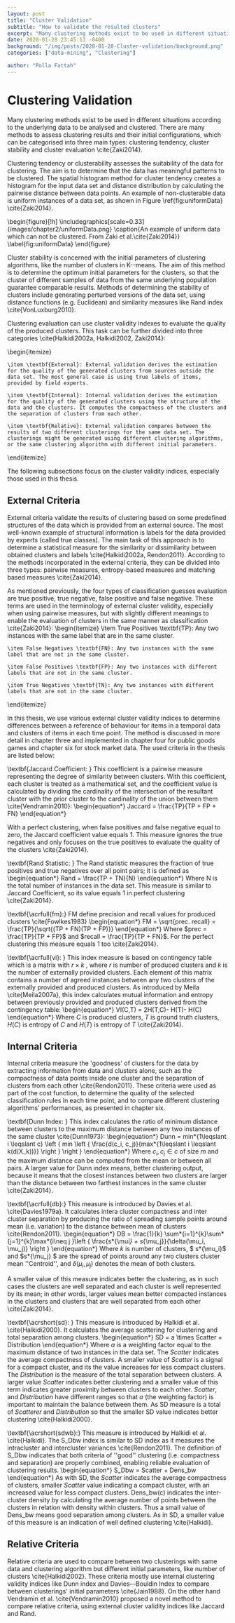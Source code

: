 ```yaml
---
layout: post
title: "Cluster Validation"
subtitle: "How to validate the resulted clusters"
excerpt: "Many clustering methods exist to be used in different situations according to the underlying data to be analysed and clustered."
date: 2020-01-28 23:45:13 -0400
background: "/img/posts/2020-01-28-Cluster-validation/background.png"
categories: ["data-mining", "Clustering"]

author: "Polla Fattah"
---
```


# Clustering Validation

Many clustering methods exist to be used in different situations according to the underlying data to be analysed and clustered. There are many methods to assess clustering results and their initial configurations, which can be categorised into three main types: clustering tendency, cluster stability and cluster evaluation \cite{Zaki2014}.

Clustering tendency or clusterability assesses the suitability of the data for clustering. The aim is to determine that the data has meaningful patterns to be clustered. The spatial histogram method for cluster tendency creates a histogram for the input data set and distance distribution by calculating the pairwise distance between data points. An example of non-clusterable data is uniform instances of a data set, as shown in Figure \ref{fig:uniformData} \cite{Zaki2014}.

\begin{figure}[!h]
\includegraphics[scale=0.33]{images/chapter2/uniformData.png}
\caption{An example of uniform data which can not be clustered. From Zaki et al.\cite{Zaki2014}}
\label{fig:uniformData}
\end{figure}

Cluster stability is concerned with the initial parameters of clustering algorithms, like the number of clusters in K--means. The aim of this method is to determine the optimum initial parameters for the clusters, so that the cluster of different samples of data from the same underlying population guarantee comparable results. Methods of determining the stability of clusters include generating perturbed versions of the data set, using distance functions (e.g. Euclidean) and similarity measures like Rand index \cite{VonLuxburg2010}.

Clustering evaluation can use cluster validity indexes to evaluate the quality of the produced clusters. This task can be further divided into three categories \cite{Halkidi2002a, Halkidi2002, Zaki2014}:

\begin{itemize}

    \item \textbf{External}: External validation derives the estimation for the quality of the generated clusters from sources outside the data set. The most general case is using true labels of items, provided by field experts.

    \item \textbf{Internal}: Internal validation derives the estimation for the quality of the generated clusters using the structure of the data and the clusters. It computes the compactness of the clusters and the separation of clusters from each other.

    \item \textbf{Relative}: External validation compares between the results of two different clusterings for the same data set. The clusterings might be generated using different clustering algorithms, or the same clustering algorithm with different initial parameters.

\end{itemize}

The following subsections focus on the cluster validity indices, especially those used in this thesis.

## External Criteria

External criteria validate the results of clustering based on some predefined structures of the data which is provided from an external source. The most well-known example of structural information is labels for the data provided by experts (called true classes). The main task of this approach is to determine a statistical measure for the similarity or dissimilarity between obtained clusters and labels \cite{Halkidi2002a, Rendon2011}. According to the methods incorporated in the external criteria, they can be divided into three types: pairwise measures, entropy-based measures and matching based measures \cite{Zaki2014}.

As mentioned previously, the four types of classification guesses evaluation are true positive, true negative, false positive and false negative. These terms are used in the terminology of external cluster validity, especially when using pairwise measures, but with slightly different meanings to enable the evaluation of clusters in the same manner as classification \cite{Zaki2014}:
\begin{itemize}
\item True Positives \textbf{TP}: Any two instances with the same label that are in the same cluster.

    \item False Negatives \textbf{FN}: Any two instances with the same label that are not in the same cluster.

    \item False Positives \textbf{FP}: Any two instances with different labels that are not in the same cluster.

    \item True Negatives \textbf{TN}: Any two instances with different labels that are not in the same cluster.

\end{itemize}

In this thesis, we use various external cluster validity indices to determine differences between a reference of behaviour for items in a temporal data and clusters of items in each time point. The method is discussed in more detail in chapter three and implemented in chapter four for public goods games and chapter six for stock market data. The used criteria in the thesis are listed below:

\textbf{Jaccard Coefficient: }
This coefficient is a pairwise measure representing the degree of similarity between clusters. With this coefficient, each cluster is treated as a mathematical set, and the coefficient value is calculated by dividing the cardinality of the intersection of the resultant cluster with the prior cluster to the cardinality of the union between them \cite{Vendramin2010}:
\begin{equation*}
Jaccard = \frac{TP}{TP + FP + FN}
\end{equation*}

With a perfect clustering, when false positives and false negative equal to zero, the Jaccard coefficient value equals 1. This measure ignores the true negatives and only focuses on the true positives to evaluate the quality of the clusters \cite{Zaki2014}.

\textbf{Rand Statistic: }
The Rand statistic measures the fraction of true positives and true negatives over all point pairs; it is defined as
\begin{equation*}
Rand = \frac{TP + TN}{N}
\end{equation*}
Where N is the total number of instances in the data set. This measure is similar to Jaccard Coefficient, so its value equals 1 in perfect clustering \cite{Zaki2014}.

\textbf{\acrfull{fm}:}
FM define precision and recall values for produced clusters \cite{Fowlkes1983}
\begin{equation*}
FM = \sqrt{prec. recall} = \frac{TP}{\sqrt{(TP + FN)(TP + FP)}}
\end{equation*}
Where $prec = \frac{TP}{TP + FP}$ and $recall = \frac{TP}{TP + FN}$. For the perfect clustering this measure equals 1 too \cite{Zaki2014}.

\textbf{\acrfull{vi}: }
This index measure is based on contingency table which is a matrix with $r \times k$ , where $r$ is number of produced clusters and $k$ is the number of externally provided clusters. Each element of this matrix contains a number of agreed instances between any two clusters of the externally provided and produced clusters. As introduced by Meila \cite{Meila2007a}, this index calculates mutual information and entropy between previously provided and produced clusters derived from the contingency table:
\begin{equation*}
VI(C,T) = 2H(T,C)- H(T)- H(C)
\end{equation*}
Where $C$ is produced clusters, $T$ is ground truth clusters, $H(C)$ is entropy of $C$ and $H(T)$ is entropy of $T$ \cite{Zaki2014}.

## Internal Criteria

Internal criteria measure the 'goodness' of clusters for the data by extracting information from data and clusters alone, such as the compactness of data points inside one cluster and the separation of clusters from each other \cite{Rendon2011}. These criteria were used as part of the cost function, to determine the quality of the selected classification rules in each time point, and to compare different clustering algorithms' performances, as presented in chapter six.

\textbf{Dunn Index: }
This index calculates the ratio of minimum distance between clusters to the maximum distance between any two instances of the same cluster \cite{Dunn1973}:
\begin{equation*}
Dunn = min*{1\leqslant i \leqslant c} \left \{ min \left \{ \frac{d(c_i, c_j)}{max*{1\leqslant i \leqslant k(d(X_k))}} \right \} \right \}
\end{equation*}
Where $c_i, c_j \in c$ of size $m$ and the maximum distance can be computed from the mean or between all pairs. A larger value for Dunn index means, better clustering output, because it means that the closest instances between two clusters are larger than the distance between two farthest instances in the same cluster \cite{Zaki2014}.

\textbf{\acrfull{db}:}
This measure is introduced by Davies et al. \cite{Davies1979a}. It calculates intera cluster compactness and inter cluster separation by producing the ratio of spreading sample points around mean (i.e. variation) to the distance between mean of clusters \cite{Rendon2011}.
\begin{equation*}
DB = \frac{1}{k} \sum*{i=1}^{k}\sum*{j=1}^{k}\max*{i\neq j }\left \{ \frac{s*{\mu*i} + s*{\mu_j}}{\delta(\mu_i, \mu_j)} \right \}
\end{equation*}
Where $k$ is number of clusters, $ s*{\mu_i}$ and $s*{\mu_j} $ are the spread of points around any two clusters cluster mean ''Centroid'', and $\delta(\mu_i, \mu_j)$ denotes the mean of both clusters.

A smaller value of this measure indicates better the clustering, as in such cases the clusters are well separated and each cluster is well represented by its mean; in other words, larger values mean better compacted instances in the clusters and clusters that are well separated from each other \cite{Zaki2014}.

\textbf{\acrshort{sd}: } This measure is introduced by Halkidi et al. \cite{Halkidi2000}. It calculates the average scattering for clustering and total separation among clusters.
\begin{equation*}
SD = a \times Scatter + Distribution
\end{equation*}
Where $a$ is a weighting factor equal to the maximum distance of two instances in the data set. The $Scatter$ indicates the average compactness of clusters. A smaller value of $Scatter$ is a signal for a compact cluster, and its the value increases for less compact clusters. The $Distribution$ is the measure of the total separation between clusters. A larger value $Scatter$ indicates better clustering and a smaller value of this term indicates greater proximity between clusters to each other. $Scatter$, and $Distribution$ have different ranges so that $a$ (the weighting factor) is important to maintain the balance between them. As SD measure is a total of $Scatterer$ and $Distribution$ so that the smaller SD value indicates better clustering \cite{Halkidi2000}.

\textbf{\acrshort{sdwb}:} This measure is introduced by Halkidi et al. \cite{Halkidi}. The S_Dbw index is similar to SD index as it measures the intracluster and intercluster variances \cite{Rendon2011}. The definition of S_Dbw indicates that both criteria of ''good'' clustering (i.e. compactness and separation) are properly combined, enabling reliable evaluation of clustering results.
\begin{equation*}
S_Dbw = Scatter + Dens_bw
\end{equation*}
As with SD, the $Scatter$ indicates the average compactness of clusters, smaller $Scatter$ value indicating a compact cluster, with an increased value for less compact clusters. Dens_bw(c) indicates the inter-cluster density by calculating the average number of points between the clusters in relation with density within clusters. Thus a small value of Dens_bw means good separation among clusters. As in SD, a smaller value of this measure is an indication of well defined clustering \cite{Halkidi}.

## Relative Criteria

Relative criteria are used to compare between two clusterings with same data and clustering algorithm but different initial parameters, like number of clusters \cite{Halkidi2002}. These criteria mostly use internal clustering validity indices like Dunn index and Davies–-Bouldin Index to compare between clusterings' initial parameters \cite{Jain1988}. On the other hand Vendramin et al. \cite{Vendramin2010} proposed a novel method to compare relative criteria, using external cluster validity indices like Jaccard and Rand.
